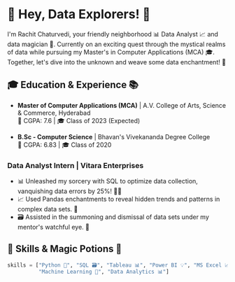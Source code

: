 # 🌟 Hey, Data Explorers! 👋



I'm Rachit Chaturvedi, your friendly neighborhood 📊 Data Analyst 📈 and data magician 🔮. Currently on an exciting quest through the mystical realms of data while pursuing my Master's in Computer Applications (MCA) 🎓. Together, let's dive into the unknown and weave some data enchantment! 🌟

## 🎓 Education & Experience 📚

- **Master of Computer Applications (MCA)** | A.V. College of Arts, Science & Commerce, Hyderabad  
  🌟 CGPA: 7.6 | 🎓 Class of 2023 (Expected)

- **B.Sc - Computer Science** | Bhavan's Vivekananda Degree College  
  🌟 CGPA: 6.83 | 🎓 Class of 2020

### Data Analyst Intern | Vitara Enterprises

- 📊 Unleashed my sorcery with SQL to optimize data collection, vanquishing data errors by 25%! 🧙‍♂️
- 📈 Used Pandas enchantments to reveal hidden trends and patterns in complex data sets. 🌌
- 🗃️ Assisted in the summoning and dismissal of data sets under my mentor's watchful eye. 💼

## 🔧 Skills & Magic Potions 🧪

```python
skills = ["Python 🐍", "SQL 🗃️", "Tableau 📊", "Power BI 💡", "MS Excel 📈",
          "Machine Learning 🤖", "Data Analytics 📊"]

 
